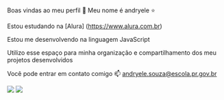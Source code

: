 Boas vindas ao meu perfil 🍓
Meu nome é andryele ⭐

Estou estudando na [Alura] (https://www.alura.com.br)

Estou me desenvolvendo na linguagem JavaScript

Utilizo esse espaço para minha organização e compartilhamento dos meu projetos desenvolvidos

Você pode entrar em contato comigo 📫
andryele.souza@escola.pr.gov.br


![](https://media.tenor.com/ldLCLl4SWyIAAAAM/taylor-swift.gif)                                                       ![](https://media.tenor.com/g3gOBuyX9vUAAAAM/taylor-swift-naur.gif)

